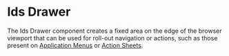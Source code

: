 # Ids Drawer

The Ids Drawer component creates a fixed area on the edge of the browser viewport that can be used for roll-out navigation or actions, such as those present on [Application Menus](../ids-app-menu/README.md) or [Action Sheets](../ids-action-sheet/README.md).
